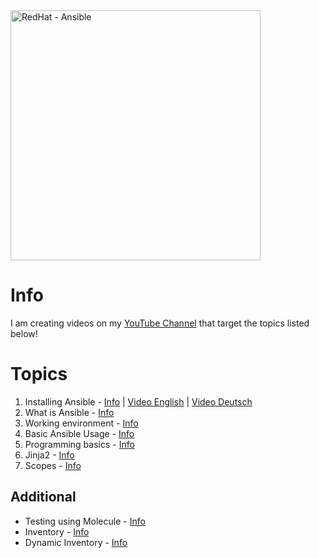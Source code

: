 <a href="https://www.ansible.com">
  <img src="https://www.ansible.com/hubfs/RedHat-Ansible-Automation-Platform_logo-white-1.png" alt="RedHat - Ansible" width="400"/>
</a>

# Info

I am creating videos on my [YouTube Channel](https://www.youtube.com/@ansibleguy) that target the topics listed below! 

# Topics

1. Installing Ansible - [Info](https://github.com/ansibleguy/videos/blob/main/1) | [Video English](https://www.youtube.com/watch?v=88hUAGCbt9U) | [Video Deutsch](https://youtu.be/YaOEWItqRiU)
2. What is Ansible - [Info](https://github.com/ansibleguy/videos/blob/main/2)
3. Working environment - [Info](https://github.com/ansibleguy/videos/blob/main/3)
4. Basic Ansible Usage - [Info](https://github.com/ansibleguy/videos/blob/main/4)
5. Programming basics - [Info](https://github.com/ansibleguy/videos/blob/main/5)
6. Jinja2 - [Info](https://github.com/ansibleguy/videos/blob/main/6) 
7. Scopes - [Info](https://github.com/ansibleguy/videos/blob/main/7)


## Additional

* Testing using Molecule - [Info](https://github.com/ansibleguy/videos/blob/main/99/Molecule.md)
* Inventory - [Info](https://github.com/ansibleguy/videos/blob/main/99/inventory)
* Dynamic Inventory - [Info](https://github.com/ansibleguy/videos/blob/main/99/dynamic_inventory)
